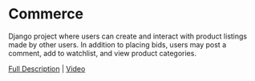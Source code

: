 # Commerce

Django project where users can create and interact with product listings made by other users.  In addition to placing bids, users may post a comment, add to watchlist, and view product categories.

[Full Description](https://cs50.harvard.edu/web/2020/projects/2/commerce/) | [Video](https://youtu.be/6cUV0xpd-1M)

